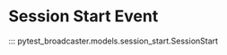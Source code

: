 # Session Start Event


::: pytest_broadcaster.models.session_start.SessionStart

<style>
  .md-content__button {
    display: none;
  }
</style>
